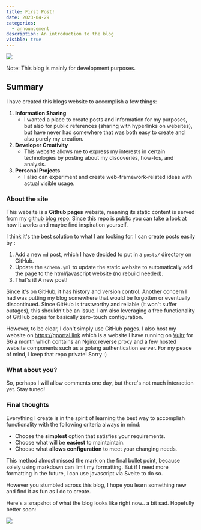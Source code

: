 ```yaml
---
title: First Post!
date: 2023-04-29
categories:
  - announcement
description: An introduction to the blog
visible: true
---
```


![](https://raw.githubusercontent.com/Tarikul-Islam-Anik/Animated-Fluent-Emojis/master/Emojis/Activities/Party%20Popper.png)

Note: This blog is mainly for development purposes.

## Summary

I have created this blogs website to accomplish a few things:

1.  **Information Sharing**
    - I wanted a place to create posts and information for my purposes, but also for public references (sharing with hyperlinks on websites), but have never had somewhere that was both easy to create and also purely my creation.
2.  **Developer Creativity**
    - This website allows me to express my interests in certain technologies by posting about my discoveries, how-tos, and analysis.
3.  **Personal Projects**
    - I also can experiment and create web-framework-related ideas with actual visible usage.

### About the site

This website is a **Github pages** website, meaning its static content is served from my [github blog repo](https://github.com/gtsteffaniak/blog). Since this repo is public you can take a look at how it works and maybe find inspiration yourself.

I think it's the best solution to what I am looking for. I can create posts easily by :

1.  Add a new `md` post, which I have decided to put in a `posts/` directory on GitHub.
2.  Update the `schema.yml` to update the static website to automatically add the page to the html/javascript website (no rebuild needed).
3. That's it! A new post!

Since it's on GitHub, it has history and version control. Another concern I had was putting my blog somewhere that would be forgotten or eventually discontinued. Since GitHub is trustworthy and reliable (it won't suffer outages), this shouldn't be an issue. I am also leveraging a free functionality of GitHub pages for basically zero-touch configuration.

However, to be clear, I don't simply use GitHub pages. I also host my website on https://gportal.link which is a website I have running on [Vultr](vultr.com) for $6 a month which contains an Nginx reverse proxy and a few hosted website components such as a golang authentication server. For my peace of mind, I keep that repo private! Sorry :)

### What about you?

So, perhaps I will allow comments one day, but there's not much interaction yet. Stay tuned!

### Final thoughts

Everything I create is in the spirit of learning the best way to accomplish functionality with the following criteria always in mind:

- Choose the **simplest** option that satisfies your requirements.
- Choose what will be **easiest** to maintaintain.
- Choose what **allows configuration** to meet your changing needs.

This method almost missed the mark on the final bullet point, because solely using markdown can limit my formatting. But if I need more formatting in the future, I can use javascript via Svelte to do so.

However you stumbled across this blog, I hope you learn something new and find it as fun as I do to create.

Here's a snapshot of what the blog looks like right now.. a bit sad. Hopefully better soon:

![](https://i.imgur.com/D6B2xip.png)
